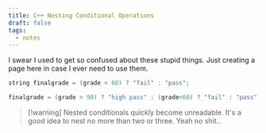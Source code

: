 ```yaml
---
title: C++ Nesting Conditional Operations
draft: false
tags:
  - notes
---
```

 
I swear I used to get so confused about these stupid things.
Just creating a page here in case I ever need to use them.

```cpp
string finalgrade = (grade < 60) ? "fail" : "pass";

finalgrade = (grade > 90) ? "high pass" : (grade<60) ? "fail" : "pass";
```

>[!warning] Nested conditionals quickly become unreadable. It's a good idea to nest no more than two or three.
>Yeah no shit..

